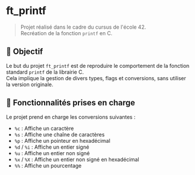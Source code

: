 # ft_printf

> Projet réalisé dans le cadre du cursus de l'école 42.  
> Recréation de la fonction `printf` en C.

## 🧠 Objectif

Le but du projet `ft_printf` est de reproduire le comportement de la fonction standard `printf` de la librairie C.  
Cela implique la gestion de divers types, flags et conversions, sans utiliser la version originale.

## 🔧 Fonctionnalités prises en charge

Le projet prend en charge les conversions suivantes :

- `%c` : Affiche un caractère
- `%s` : Affiche une chaîne de caractères
- `%p` : Affiche un pointeur en hexadécimal
- `%d` / `%i` : Affiche un entier signé
- `%u` : Affiche un entier non signé
- `%x` / `%X` : Affiche un entier non signé en hexadécimal
- `%%` : Affiche un pourcentage
